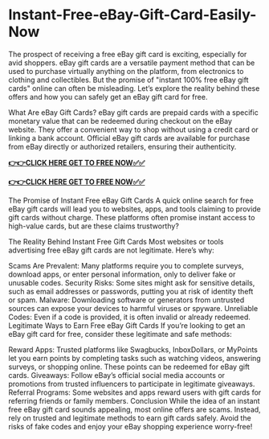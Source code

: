 # Instant-Free-eBay-Gift-Card-Easily-Now

The prospect of receiving a free eBay gift card is exciting, especially for avid shoppers. eBay gift cards are a versatile payment method that can be used to purchase virtually anything on the platform, from electronics to clothing and collectibles. But the promise of "instant 100% free eBay gift cards" online can often be misleading. Let’s explore the reality behind these offers and how you can safely get an eBay gift card for free.

What Are eBay Gift Cards?
eBay gift cards are prepaid cards with a specific monetary value that can be redeemed during checkout on the eBay website. They offer a convenient way to shop without using a credit card or linking a bank account. Official eBay gift cards are available for purchase from eBay directly or authorized retailers, ensuring their authenticity.

[**👉👉CLICK HERE GET TO FREE NOW✅✅**](https://free-gift-card.raj-solution.com/958f890)


[**👉👉CLICK HERE GET TO FREE NOW✅✅**](https://free-gift-card.raj-solution.com/958f890)

The Promise of Instant Free eBay Gift Cards
A quick online search for free eBay gift cards will lead you to websites, apps, and tools claiming to provide gift cards without charge. These platforms often promise instant access to high-value cards, but are these claims trustworthy?

The Reality Behind Instant Free Gift Cards
Most websites or tools advertising free eBay gift cards are not legitimate. Here’s why:

Scams Are Prevalent: Many platforms require you to complete surveys, download apps, or enter personal information, only to deliver fake or unusable codes.
Security Risks: Some sites might ask for sensitive details, such as email addresses or passwords, putting you at risk of identity theft or spam.
Malware: Downloading software or generators from untrusted sources can expose your devices to harmful viruses or spyware.
Unreliable Codes: Even if a code is provided, it is often invalid or already redeemed.
Legitimate Ways to Earn Free eBay Gift Cards
If you’re looking to get an eBay gift card for free, consider these legitimate and safe methods:

Reward Apps: Trusted platforms like Swagbucks, InboxDollars, or MyPoints let you earn points by completing tasks such as watching videos, answering surveys, or shopping online. These points can be redeemed for eBay gift cards.
Giveaways: Follow eBay’s official social media accounts or promotions from trusted influencers to participate in legitimate giveaways.
Referral Programs: Some websites and apps reward users with gift cards for referring friends or family members.
Conclusion
While the idea of an instant free eBay gift card sounds appealing, most online offers are scams. Instead, rely on trusted and legitimate methods to earn gift cards safely. Avoid the risks of fake codes and enjoy your eBay shopping experience worry-free!

